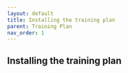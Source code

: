 ```yaml
---
layout: default
title: Installing the training plan
parent: Training Plan
nav_order: 1
---
```


## Installing the training plan